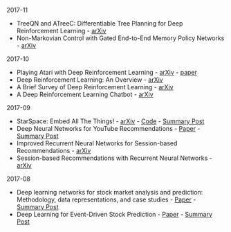 2017-11
* TreeQN and ATreeC: Differentiable Tree Planning for Deep Reinforcement Learning - [arXiv](https://arxiv.org/abs/1710.11417)
* Non-Markovian Control with Gated End-to-End Memory Policy Networks - [arXiv](https://arxiv.org/abs/1705.10993)

2017-10
* Playing Atari with Deep Reinforcement Learning - [arXiv](https://arxiv.org/abs/1312.5602) - [paper](https://www.cs.toronto.edu/~vmnih/docs/dqn.pdf)
* Deep Reinforcement Learning: An Overview - [arXiv](https://arxiv.org/abs/1701.07274)
* A Brief Survey of Deep Reinforcement Learning - [arXiv](https://arxiv.org/abs/1708.05866)
* A Deep Reinforcement Learning Chatbot - [arXiv](https://arxiv.org/abs/1709.02349)

2017-09
* StarSpace: Embed All The Things! - [arXiv](https://arxiv.org/abs/1709.03856) - [Code](https://github.com/facebookresearch/Starspace) - [Summary Post](https://www.hardikp.com/2017/09/24/embed-all-the-things/)
* Deep Neural Networks for YouTube Recommendations - [Paper](https://pdfs.semanticscholar.org/bcdb/4da4a05f0e7bc17d1600f3a91a338cd7ffd3.pdf) - [Summary Post](https://www.hardikp.com/2017/09/17/youtube-recommendations/)
* Improved Recurrent Neural Networks for Session-based Recommendations - [arXiv](https://arxiv.org/abs/1606.08117)
* Session-based Recommendations with Recurrent Neural Networks - [arXiv](https://arxiv.org/abs/1511.06939)

2017-08
* Deep learning networks for stock market analysis and prediction: Methodology, data representations, and case studies - [Paper](http://download.xuebalib.com/xuebalib.com.32109.pdf) - [Summary Post](https://www.hardikp.com/2017/08/22/intraday-predictions/)
* Deep Learning for Event-Driven Stock Prediction - [Paper](https://www.ijcai.org/Proceedings/15/Papers/329.pdf) - [Summary Post](https://www.hardikp.com/2017/08/18/deep-rnn-summary/)
